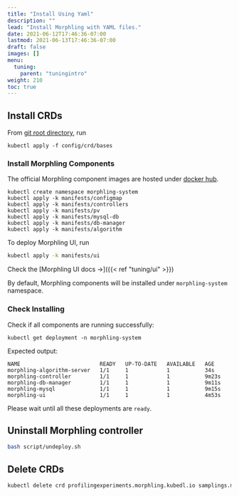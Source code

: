 ```yaml
---
title: "Install Using Yaml"
description: ""
lead: "Install Morphling with YAML files."
date: 2021-06-12T17:46:36-07:00
lastmod: 2021-06-13T17:46:36-07:00
draft: false
images: []
menu:
  tuning:
    parent: "tuningintro"
weight: 210
toc: true
---
```


## Install CRDs

From [git root directory](https://github.com/alibaba/morphling), run


```commandline
kubectl apply -f config/crd/bases
```

### Install Morphling Components

The official Morphling component images are hosted under [docker hub](https://hub.docker.com/r/kubedl).

 ```commandline
 kubectl create namespace morphling-system
 kubectl apply -k manifests/configmap
 kubectl apply -k manifests/controllers
 kubectl apply -k manifests/pv
 kubectl apply -k manifests/mysql-db
 kubectl apply -k manifests/db-manager
 kubectl apply -k manifests/algorithm
 ```

To deploy Morphling UI, run

```bash
kubectl apply -k manifests/ui
```
Check the [Morphling UI docs →]({{< ref "tuning/ui" >}})

By default, Morphling components will be installed under `morphling-system` namespace.

### Check Installing

Check if all components are running successfully:


```commandline
kubectl get deployment -n morphling-system
```

Expected output:

```commandline
NAME                         READY   UP-TO-DATE   AVAILABLE   AGE
morphling-algorithm-server   1/1     1            1           34s
morphling-controller         1/1     1            1           9m23s
morphling-db-manager         1/1     1            1           9m11s
morphling-mysql              1/1     1            1           9m15s
morphling-ui                 1/1     1            1           4m53s
```

Please wait until all these deployments are `ready`.

## Uninstall Morphling controller


```bash
bash script/undeploy.sh
```

## Delete CRDs


```bash
kubectl delete crd profilingexperiments.morphling.kubedl.io samplings.morphling.kubedl.io trials.morphling.kubedl.io
```
